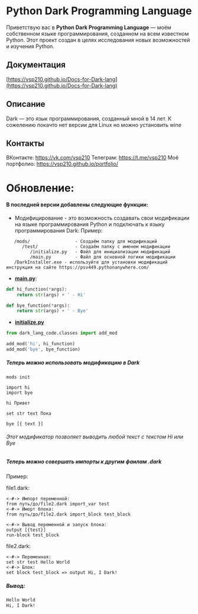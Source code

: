 # Python Dark Programming Language

Приветствую вас в **Python Dark Programming Language** — моём собственном языке программирования, созданном на всем известном Python. Этот проект создан в целях исследования новых возможностей и изучения Python.

## Документация

[https://vsp210.github.io/Docs-for-Dark-lang](https://vsp210.github.io/Docs-for-Dark-lang)

## Описание

Dark — это язык программирования, созданный мной в 14 лет.
К сожелению покачто нет версии для Linux но можно установить wine

## Контакты
ВКонтакте: https://vk.com/vsp210
Телеграм: https://t.me/vsp210
Моё портфолио: https://vsp210.github.io/portfolio/


# Обновление:
#### В последней версии добавлены следующие функции:
- Модифицирование - это возможность создавать свои модификации на языке программирования Python и подключать к языку программирования Dark: Пример:
```
   /mods/                 - Создаём папку для модификаций
      /test/              - Создаём папку с именем модификации
         /initialize.py   - Файл для инициализации модификаций
         /main.py         - Файл для основной логики модификации
   /DarkInstaller.exe - используйте для установки модификаций инструкция на сайте https://psv449.pythonanywhere.com/

```
- [**main.py**]():
```python
def hi_function(*args):
    return str(args) + ' - Hi'

def bye_function(*args):
    return str(args) + ' - Bye'
```
- [**initialize.py**]()
```python
from dark_lang_code.classes import add_mod

add_mod('hi', hi_function)
add_mod('bye', bye_function)
```

##### Теперь можно использовать модификацию в Dark
```dark
mods init

import hi
import bye

hi Привет

set str text Пока

bye [{ text }]
```

###### Этот модификатор позволяет выводить любой текст с текстом Hi или Bye

##### Теперь можно совершать импорты к другим фаилам .dark
Пример:

file1.dark:
```dark
<-#-> Импорт переменной:
from путь/до/file2.dark import_var test
<-#-> Иморт блока:
from путь/до/file2.dark import_block test_block

<-#-> Вывод переменной и запуск блока:
output [{test}]
run-block test_block
```

file2.dark:
```dark
<-#-> Переменная:
set str test Hello World
<-#-> Блок:
set block test_block => output Hi, I Dark!
```

##### Вывод:
```bash
Hello World
Hi, I Dark!
```
